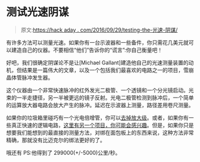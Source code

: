 # 测试光速阴谋

> 原文:[https://hack aday . com/2016/09/29/testing-the-光速-阴谋/](https://hackaday.com/2016/09/29/testing-the-speed-of-light-conspiracy/)

有许多方法可以测量光速。如果你有一台示波器和一些备件，你只需花几美元就可以建造自己的仪器。不要相信“他们”告诉你的“谎言”:你自己衡量吧！

好吧，我们很确定阴谋论不是让[Michael Gallant]建造他自己的光速测量装置的动机，但结果是一篇伟大的文章，以及一个包括我们最喜欢的电路之一的项目，雪崩晶体管脉冲发生器。

这个仪器由一个非常快速脉冲的红外发光二极管、一个透镜和一个分光镜启动。光束的一半走捷径，另一半被更远的镜子反射。光电二极管检测到脉冲后，一个简单的运算放大器电路会放大产生的脉冲。延迟在示波器上测量，路径差用卷尺测量。

如果你的垃圾箱里碰巧有一个光电倍增管，你可以[去掉放大级](http://hackaday.com/2015/10/06/light-speed-its-not-just-the-law/)。或者，如果你有一些真正快速的逻辑电路，[这里有另一个项目，你可能会感兴趣](http://hackaday.com/2016/04/15/poor-mans-time-domain-reflectometer/)。但是，如果你只是想要我们能想到的最直接的测量方法，对绑在面包板上的东西来说，这种方法非常精确，那就没有比迈克尔的绑法更好的了。

哦还有 PS:他得到了 299000(+/-5000)公里/秒。